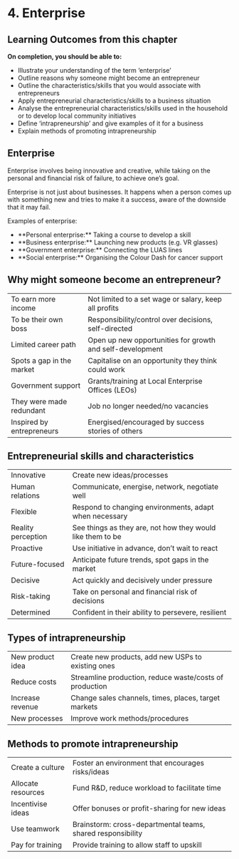 # 4. Enterprise

## Learning Outcomes from this chapter

**On completion, you should be able to:**
- Illustrate your understanding of the term ‘enterprise’
- Outline reasons why someone might become an entrepreneur
- Outline the characteristics/skills that you would associate with entrepreneurs    
- Apply entrepreneurial characteristics/skills to a business situation
- Analyse the entrepreneurial characteristics/skills used in the household or to develop local community initiatives
- Define ‘intrapreneurship’ and give examples of it for a business
- Explain methods of promoting intrapreneurship

## Enterprise

Enterprise involves being <!--c1::-->innovative and creative<!--}-->, while taking on the personal and financial <!--c2::-->risk of failure<!--}-->, to achieve one’s goal.

Enterprise is not just about <!--c3::-->businesses<!--}-->. It happens when a person comes up with <!--c4::-->something new<!--}--> and tries to make it a <!--c5::-->success<!--}-->, aware of the <!--c6::-->downside that it may fail<!--}-->. 

Examples of enterprise:
- <!--c7::-->**Personal<!--}--> enterprise:** Taking a course to <!--c8::-->develop a skill<!--}-->
- <!--c9::-->**Business<!--}--> enterprise:** Launching new <!--c10::-->products<!--}--> (e.g. VR glasses)
- <!--c11::-->**Government<!--}--> enterprise:** <!--c12::-->Connecting<!--}--> the LUAS lines
- <!--c13::-->**Social<!--}--> enterprise:** Organising the <!--c14::-->Colour Dash for cancer support<!--}-->

<!--card-->

## Why might someone become an entrepreneur?

| | |
|-|-|
| To earn <!--c1::-->more income<!--}--> | Not limited to a set <!--c2::-->wage or salary<!--}-->, keep all <!--c3::-->profits<!--}--> |
| To be their own <!--c4::-->boss<!--}--> | Responsibility/control over <!--c5::-->decisions<!--}-->, <!--c6::-->self-directed<!--}--> |
| Limited <!--c7::-->career path<!--}--> | Open up new <!--c8::-->opportunities<!--}--> for <!--c9::-->growth<!--}--> and <!--c9::-->self-development<!--}--> |
| Spots a <!--c10::-->gap in the market<!--}--> | <!--c11::-->Capitalise<!--}--> on an opportunity they think could work |
| <!--c12::-->Government<!--}--> support | Grants/training at <!--c13::-->Local Enterprise Offices (LEOs)<!--}--> |
| They were made <!--c14::-->redundant<!--}--> | Job <!--c15::-->no longer needed<!--}-->/<!--c16::-->no vacancies<!--}--> |
| Inspired by <!--c17::-->entrepreneurs<!--}--> | <!--c18::-->Energised/encouraged<!--}--> by success <!--c19::-->stories of others<!--}--> |

<!--card-->

## Entrepreneurial skills and characteristics

| | |
|-|-|
| <!--c1::-->Innovative<!--}--> | Create new <!--c2::-->ideas/processes<!--}--> |
| <!--c3::-->Human relations<!--}--> | Communicate, <!--c4::-->energise<!--}-->, network, <!--c5::-->negotiate well<!--}--> |
| <!--c6::-->Flexible<!--}--> | Respond to <!--c7::-->changing environments<!--}-->, <!--c8::-->adapt when necessary<!--}--> |
| <!--c9::-->Reality perception<!--}--> | See things <!--c10::-->as they are<!--}-->, not how they would <!--c11::-->like them to be<!--}--> |
| <!--c12::-->Proactive<!--}--> | Use <!--c13::-->initiative<!--}--> in advance, don’t wait to <!--c14::-->react<!--}--> |
| <!--c15::-->Future-focused<!--}--> | Anticipate <!--c16::-->future trends<!--}-->, spot <!--c17::-->gaps in the market<!--}--> |
| <!--c18::-->Decisive<!--}--> | Act <!--c19::-->quickly and decisively<!--}--> under pressure |
| <!--c20::-->Risk-taking<!--}--> | Take on <!--c21::-->personal and financial<!--}--> <!--c22::-->risk of decisions<!--}--> |
| <!--c23::-->Determined<!--}--> | Confident in their <!--c24::-->ability to persevere<!--}-->, resilient |

<!--card-->

## Types of intrapreneurship

| | |
|-|-|
| <!--c1::-->New product idea<!--}--> | Create <!--c2::-->new products<!--}-->, add <!--c3::-->new USPs<!--}--> to existing ones |
| <!--c4::-->Reduce costs<!--}--> | <!--c5::-->Streamline<!--}--> production, reduce <!--c6::-->waste/costs<!--}--> of production |
| <!--c7::-->Increase revenue<!--}--> | Change <!--c8::-->sales channels<!--}-->, times, places, <!--c9::-->target markets<!--}--> |
| <!--c10::-->New processes<!--}--> | Improve <!--c11::-->work methods/procedures<!--}--> |

<!--card-->

## Methods to promote intrapreneurship

| | |
|-|-|
| Create a <!--c1::-->culture<!--}--> | Foster an <!--c2::-->environment<!--}--> that encourages <!--c3::-->risks/ideas<!--}--> |
| Allocate <!--c4::-->resources<!--}--> | Fund <!--c5::-->R&D<!--}-->, reduce <!--c6::-->workload<!--}--> to facilitate time |
| <!--c7::-->Incentivise<!--}--> ideas | Offer <!--c8::-->bonuses<!--}--> or <!--c8::-->profit-sharing<!--}--> for new ideas |
| Use <!--c9::-->teamwork<!--}--> | Brainstorm: <!--c10::-->cross-departmental<!--}--> teams, shared <!--c11::-->responsibility<!--}--> |
| Pay for <!--c12::-->training<!--}--> | Provide training to <!--c13::-->allow staff<!--}--> to <!--c14::-->upskill<!--}--> |
